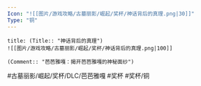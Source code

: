 ```yaml
---
Icon: "![[图片/游戏攻略/古墓丽影/崛起/奖杯/神话背后的真理.png|30]]"
Type: "铜"
---
```

```ad-common-bronze-trophy
title: (Title:: "神话背后的真理")
![[图片/游戏攻略/古墓丽影/崛起/奖杯/神话背后的真理.png|100]]

(Comment:: "芭芭雅嘎：揭开芭芭雅嘎的神秘面纱")
```

#古墓丽影/崛起/奖杯/DLC/芭芭雅嘎 #奖杯 #奖杯/铜
